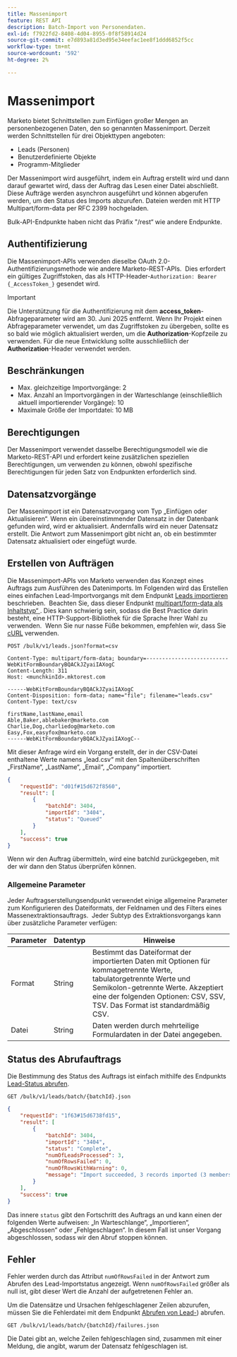 ```yaml
---
title: Massenimport
feature: REST API
description: Batch-Import von Personendaten.
exl-id: f7922fd2-8408-4d04-8955-0f8f58914d24
source-git-commit: e7d893a81d3ed95e34eefac1ee8f1ddd6852f5cc
workflow-type: tm+mt
source-wordcount: '592'
ht-degree: 2%

---
```


# Massenimport

Marketo bietet Schnittstellen zum Einfügen großer Mengen an personenbezogenen Daten, den so genannten Massenimport. Derzeit werden Schnittstellen für drei Objekttypen angeboten:

- Leads (Personen)
- Benutzerdefinierte Objekte
- Programm-Mitglieder

Der Massenimport wird ausgeführt, indem ein Auftrag erstellt wird und dann darauf gewartet wird, dass der Auftrag das Lesen einer Datei abschließt. Diese Aufträge werden asynchron ausgeführt und können abgerufen werden, um den Status des Imports abzurufen. Dateien werden mit HTTP Multipart/form-data per RFC 2399 hochgeladen.

Bulk-API-Endpunkte haben nicht das Präfix &quot;/rest“ wie andere Endpunkte.

## Authentifizierung

Die Massenimport-APIs verwenden dieselbe OAuth 2.0-Authentifizierungsmethode wie andere Marketo-REST-APIs.  Dies erfordert ein gültiges Zugriffstoken, das als HTTP-Header-`Authorization: Bearer {_AccessToken_}` gesendet wird.

>[!IMPORTANT]
>
>Die Unterstützung für die Authentifizierung mit dem **access_token**-Abfrageparameter wird am 30. Juni 2025 entfernt. Wenn Ihr Projekt einen Abfrageparameter verwendet, um das Zugriffstoken zu übergeben, sollte es so bald wie möglich aktualisiert werden, um die **Authorization**-Kopfzeile zu verwenden. Für die neue Entwicklung sollte ausschließlich der **Authorization**-Header verwendet werden.

## Beschränkungen

- Max. gleichzeitige Importvorgänge: 2
- Max. Anzahl an Importvorgängen in der Warteschlange (einschließlich aktuell importierender Vorgänge): 10
- Maximale Größe der Importdatei: 10 MB

## Berechtigungen

Der Massenimport verwendet dasselbe Berechtigungsmodell wie die Marketo-REST-API und erfordert keine zusätzlichen speziellen Berechtigungen, um verwenden zu können, obwohl spezifische Berechtigungen für jeden Satz von Endpunkten erforderlich sind.

## Datensatzvorgänge

Der Massenimport ist ein Datensatzvorgang vom Typ „Einfügen oder Aktualisieren“. Wenn ein übereinstimmender Datensatz in der Datenbank gefunden wird, wird er aktualisiert. Andernfalls wird ein neuer Datensatz erstellt. Die Antwort zum Massenimport gibt nicht an, ob ein bestimmter Datensatz aktualisiert oder eingefügt wurde.

## Erstellen von Aufträgen

Die Massenimport-APIs von Marketo verwenden das Konzept eines Auftrags zum Ausführen des Datenimports. Im Folgenden wird das Erstellen eines einfachen Lead-Importvorgangs mit dem Endpunkt [Leads importieren](https://developer.adobe.com/marketo-apis/api/mapi/#tag/Bulk-Import-Leads/operation/importLeadUsingPOST) beschrieben.  Beachten Sie, dass dieser Endpunkt [multipart/form-data als Inhaltstyp“ ](https://www.w3.org/Protocols/rfc1341/7_2_Multipart.html). Dies kann schwierig sein, sodass die Best Practice darin besteht, eine HTTP-Support-Bibliothek für die Sprache Ihrer Wahl zu verwenden.  Wenn Sie nur nasse Füße bekommen, empfehlen wir, dass Sie [cURL](https://curl.se/) verwenden.

```
POST /bulk/v1/leads.json?format=csv
```

```
Content-Type: multipart/form-data; boundary=--------------------------WebKitFormBoundaryBQACkJZyaiIAXogC
Content-Length: 311
Host: <munchkinId>.mktorest.com
```

```
------WebKitFormBoundaryBQACkJZyaiIAXogC
Content-Disposition: form-data; name="file"; filename="leads.csv"
Content-Type: text/csv

firstName,lastName,email
Able,Baker,ablebaker@marketo.com
Charlie,Dog,charliedog@marketo.com
Easy,Fox,easyfox@marketo.com
------WebKitFormBoundaryBQACkJZyaiIAXogC--
```

Mit dieser Anfrage wird ein Vorgang erstellt, der in der CSV-Datei enthaltene Werte namens „lead.csv“ mit den Spaltenüberschriften „FirstName“, „LastName“, „Email“, „Company“ importiert.

```json
{
    "requestId": "d01f#15d672f8560",
    "result": [
        {
            "batchId": 3404,
            "importId": "3404",
            "status": "Queued"
        }
    ],
    "success": true
}
```

Wenn wir den Auftrag übermitteln, wird eine batchId zurückgegeben, mit der wir dann den Status überprüfen können.

### Allgemeine Parameter

Jeder Auftragserstellungsendpunkt verwendet einige allgemeine Parameter zum Konfigurieren des Dateiformats, der Feldnamen und des Filters eines Massenextraktionsauftrags.  Jeder Subtyp des Extraktionsvorgangs kann über zusätzliche Parameter verfügen:

| Parameter | Datentyp | Hinweise |
|---|---|---|
| Format | String | Bestimmt das Dateiformat der importierten Daten mit Optionen für kommagetrennte Werte, tabulatorgetrennte Werte und Semikolon-getrennte Werte. Akzeptiert eine der folgenden Optionen: CSV, SSV, TSV. Das Format ist standardmäßig CSV. |
| Datei | String | Daten werden durch mehrteilige Formulardaten in der Datei angegeben. |


## Status des Abrufauftrags

Die Bestimmung des Status des Auftrags ist einfach mithilfe des Endpunkts [Lead-Status abrufen](https://developer.adobe.com/marketo-apis/api/mapi/#tag/Bulk-Import-Leads/operation/getImportLeadStatusUsingGET).

```
GET /bulk/v1/leads/batch/{batchId}.json
```

```json
{
    "requestId": "1f63#15d6738fd15",
    "result": [
        {
            "batchId": 3404,
            "importId": "3404",
            "status": "Complete",
            "numOfLeadsProcessed": 3,
            "numOfRowsFailed": 0,
            "numOfRowsWithWarning": 0,
            "message": "Import succeeded, 3 records imported (3 members)"
        }
    ],
    "success": true
}
```

Das innere `status` gibt den Fortschritt des Auftrags an und kann einen der folgenden Werte aufweisen: „In Warteschlange“, „Importieren“, „Abgeschlossen“ oder „Fehlgeschlagen“. In diesem Fall ist unser Vorgang abgeschlossen, sodass wir den Abruf stoppen können.

## Fehler

Fehler werden durch das Attribut `numOfRowsFailed` in der Antwort zum Abrufen des Lead-Importstatus angezeigt. Wenn `numOfRowsFailed` größer als null ist, gibt dieser Wert die Anzahl der aufgetretenen Fehler an.

Um die Datensätze und Ursachen fehlgeschlagener Zeilen abzurufen, müssen Sie die Fehlerdatei mit dem Endpunkt [Abrufen von Lead-](https://developer.adobe.com/marketo-apis/api/mapi/#tag/Bulk-Import-Leads/operation/getImportLeadFailuresUsingGET)) abrufen.

```
GET /bulk/v1/leads/batch/{batchId}/failures.json
```

Die Datei gibt an, welche Zeilen fehlgeschlagen sind, zusammen mit einer Meldung, die angibt, warum der Datensatz fehlgeschlagen ist.
